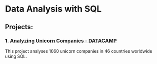# Data Analysis with SQL

## Projects:

### 1. [Analyzing Unicorn Companies - DATACAMP](https://github.com/Shristy-stack/Analyzing-Unicorn-Companies---Datacamp)
This project analyses 1060 unicorn companies in 46 countries worldwide using SQL.

